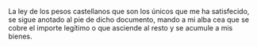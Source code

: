 La ley de los pesos castellanos que son los únicos que me ha satisfecido, se sigue anotado al pie de dicho documento, mando a mi alba cea que se cobre el importe legítimo o que asciende al resto y se acumule a mis bienes.